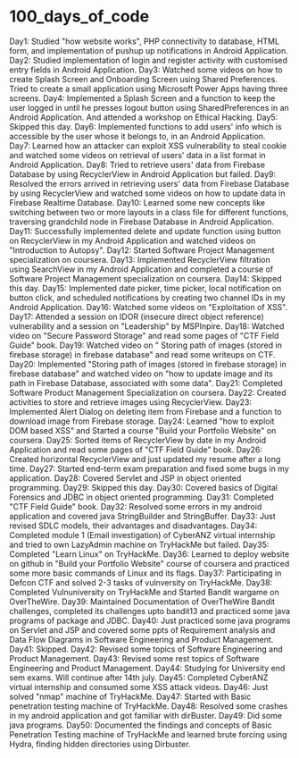 # 100_days_of_code
Day1: Studied "how website works", PHP connectivity to database, HTML form, and implementation of pushup up notifications in Android Application.
Day2: Studied implementation of login and register activity with customised entry fields in Android Application.
Day3: Watched some videos on how to create Splash Screen and Onboarding Screen using Shared Preferences. Tried to create a small application using Microsoft Power Apps having three screens.
Day4: Implemented a Splash Screen and a function to keep the user logged in until he presses logout button using SharedPreferences in an Android Application. And attended a workshop on Ethical Hacking.
Day5: Skipped this day.
Day6: Implemented functions to add users' info which is accessible by the user whose it belongs to, in an Android Application.  
Day7: Learned how an attacker can exploit XSS vulnerability to steal cookie and watched some videos on retrieval of users' data in a list format in Android Application.
Day8: Tried to retrieve users' data from Firebase Database by using RecyclerView in Android Application but failed.
Day9: Resolved the errors arrived in retrieving users' data from Firebase Database by using RecyclerView and watched some videos on how to update data in Firebase Realtime Database.
Day10: Learned some new concepts like switching between two or more layouts in a class file for different functions, traversing grandchild node in Firebase Database in Android Application. 
Day11: Successfully implemented delete and update function using button on RecyclerView in my Android Application and watched videos on "Introduction to Autopsy".
Day12: Started Software Project Management specialization on coursera.
Day13: Implemented RecyclerView filtration using SearchView in my Android Application and completed a course of Software Project Management specialization on coursera.
Day14: Skipped this day.
Day15: Implemented date picker, time picker, local notification on button click, and scheduled notifications by creating two channel IDs in my Android Application.
Day16: Watched some videos on "Exploitation of XSS".
Day17: Attended a session on IDOR (insecure direct object reference) vulnerability and a session on "Leadership" by MSPInpire.
Day18: Watched video on "Secure Password Storage" and read some pages of "CTF Field Guide" book.
Day19: Watched video on " Storing path of images (stored in firebase storage) in firebase database" and read some writeups on CTF.
Day20: Implemented "Storing path of images (stored in firebase storage) in firebase database" and watched video on "how to update image and its path in Firebase Database, associated with some data".
Day21: Completed Software Product Management Specialization on coursera.
Day22: Created activities to store and retrieve images using RecyclerView.
Day23: Implemented Alert Dialog on deleting item from Firebase and a function to download image from Firebase storage.
Day24: Learned "how to exploit DOM based XSS" and Started a course "Build your Portfolio Website" on coursera.
Day25: Sorted items of RecyclerView by date in my Android Application and read some pages of "CTF Field Guide" book.
Day26: Created horizontal RecyclerView and just updated my resume after a long time.
Day27: Started end-term exam preparation and fixed some bugs in my application.
Day28: Covered Servlet and JSP in object oriented programming.
Day29: Skipped this day.
Day30: Covered basics of Digital Forensics and JDBC in object oriented programming.
Day31: Completed "CTF Field Guide" book.
Day32: Resolved some errors in my android application and covered java StringBuilder and StringBuffer.
Day33: Just revised SDLC models, their advantages and disadvantages.
Day34: Completed module 1 (Email investigation) of CyberANZ virtual internship and tried to own LazyAdmin machine on TryHackMe but failed.
Day35: Completed "Learn Linux" on TryHackMe.
Day36: Learned to deploy website on github in "Build your Portfolio Website" course of coursera and practiced some more basic commands of Linux and its flags.
Day37: Participating in Defcon CTF and solved 2-3 tasks of vulnversity on TryHackMe.
Day38: Completed Vulnuniversity on TryHackMe and Started Bandit wargame on OverTheWire.
Day39: Maintained Documentation of OverTheWire Bandit challenges, completed its challenges upto bandit13 and practiced some java programs of package and JDBC. 
Day40: Just practiced some java programs on Servlet and JSP and covered some ppts of Requirement analysis and Data Flow Diagrams in Software Engineering and Product Management.
Day41: Skipped.
Day42: Revised some topics of Software Engineering and Product Management.
Day43: Revised some rest topics of Software Engineering and Product Management.
Day44: Studying for University end sem exams. Will continue after 14th july.
Day45: Completed CyberANZ virtual internship and consumed some XSS attack videos.
Day46: Just solved "nmap" machine of TryHackMe.
Day47: Started with Basic penetration testing machine of TryHackMe.
Day48: Resolved some crashes in my android application and got familiar with dirBuster.
Day49: Did some java programs.
Day50: Documented the findings and concepts of Basic Penetration Testing machine of TryHackMe and learned brute forcing using Hydra, finding hidden directories using Dirbuster.
